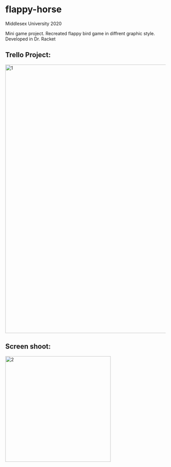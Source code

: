 # flappy-horse
 
Middlesex University 2020

Mini game project. Recreated flappy bird game in diffrent graphic style. Developed in Dr. Racket

## Trello Project:
<img width="841" alt="1" src="https://user-images.githubusercontent.com/9919062/199060880-12060e06-c0ca-4d36-aba4-c27d81e16e4b.png">

## Screen shoot:
<img width="331" alt="2" src="https://user-images.githubusercontent.com/9919062/199060907-b530e762-66a4-4997-a09b-89c45a055aa4.png">
